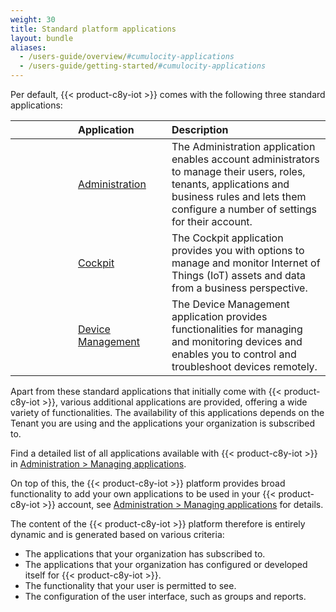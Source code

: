 ```yaml
---
weight: 30
title: Standard platform applications
layout: bundle
aliases:
  - /users-guide/overview/#cumulocity-applications
  - /users-guide/getting-started/#cumulocity-applications
---
```


Per default, {{< product-c8y-iot >}} comes with the following three standard applications:

<table>
<col width = 100>
<col width = 150>
<thead>
<tr>
<th style="text-align:center">&nbsp;</th>
<th style="text-align:left">Application</th>
<th style="text-align:left">Description</th>
</tr>
</thead>
<tbody>
<tr>
<td style="text-align:center"><i class="c8y-icon c8y-icon-administration c8y-icon-duocolor" style="font-size: 36px;"></i></td>
<td style="text-align:left"><a href="/users-guide/administration" class="no-ajaxy">Administration</a></td>
<td style="text-align:left">The Administration application enables account administrators to manage their users, roles, tenants, applications and business rules and lets them configure a number of settings for their account. </td>
</tr>
<tr>
<td style="text-align:center"><i class="c8y-icon c8y-icon-cockpit c8y-icon-duocolor" style="font-size: 36px;"></i></td>
<td style="text-align:left"><a href="/users-guide/cockpit" class="no-ajaxy">Cockpit</a></td>
<td style="text-align:left">The Cockpit application provides you with options to manage and monitor  Internet of Things (IoT) assets and data from a business perspective.</td>
</tr>
<tr>
<td style="text-align:center"><i class="c8y-icon c8y-icon-device-management c8y-icon-duocolor" style="font-size: 36px;"></i></td>
<td style="text-align:left"><a href="/users-guide/device-management" class="no-ajaxy">Device Management</a></td>
<td style="text-align:left">The Device Management application provides functionalities for managing and monitoring devices and enables you to control and troubleshoot devices remotely.  </td>
</tr>

</tbody>
</table>

Apart from these standard applications that initially come with {{< product-c8y-iot >}}, various additional applications are provided, offering a wide variety of functionalities. The availability of this applications depends on the Tenant you are using and the applications your organization is subscribed to.

Find a detailed list of all applications available with {{< product-c8y-iot >}} in  [Administration > Managing applications](/users-guide/administration/#managing-applications).

On top of this, the {{< product-c8y-iot >}} platform provides broad functionality to add your own applications to be used in your {{< product-c8y-iot >}} account, see [Administration > Managing applications](/users-guide/administration#managing-applications) for details.

The content of the {{< product-c8y-iot >}} platform therefore is entirely dynamic and is generated based on various criteria:

* The applications that your organization has subscribed to.
* The applications that your organization has configured or developed itself for {{< product-c8y-iot >}}.
* The functionality that your user is permitted to see.
* The configuration of the user interface, such as groups and reports.

